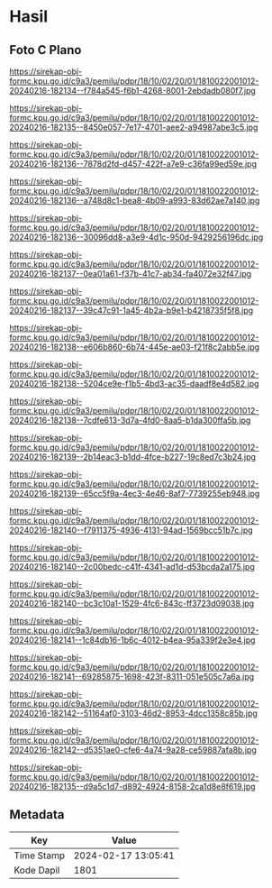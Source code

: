 # Hasil

## Foto C Plano

https://sirekap-obj-formc.kpu.go.id/c9a3/pemilu/pdpr/18/10/02/20/01/1810022001012-20240216-182134--f784a545-f6b1-4268-8001-2ebdadb080f7.jpg

https://sirekap-obj-formc.kpu.go.id/c9a3/pemilu/pdpr/18/10/02/20/01/1810022001012-20240216-182135--8450e057-7e17-4701-aee2-a94987abe3c5.jpg

https://sirekap-obj-formc.kpu.go.id/c9a3/pemilu/pdpr/18/10/02/20/01/1810022001012-20240216-182136--7878d2fd-d457-422f-a7e9-c36fa99ed59e.jpg

https://sirekap-obj-formc.kpu.go.id/c9a3/pemilu/pdpr/18/10/02/20/01/1810022001012-20240216-182136--a748d8c1-bea8-4b09-a993-83d62ae7a140.jpg

https://sirekap-obj-formc.kpu.go.id/c9a3/pemilu/pdpr/18/10/02/20/01/1810022001012-20240216-182136--30096dd8-a3e9-4d1c-950d-9429256196dc.jpg

https://sirekap-obj-formc.kpu.go.id/c9a3/pemilu/pdpr/18/10/02/20/01/1810022001012-20240216-182137--0ea01a61-f37b-41c7-ab34-fa4072e32f47.jpg

https://sirekap-obj-formc.kpu.go.id/c9a3/pemilu/pdpr/18/10/02/20/01/1810022001012-20240216-182137--39c47c91-1a45-4b2a-b9e1-b4218735f5f8.jpg

https://sirekap-obj-formc.kpu.go.id/c9a3/pemilu/pdpr/18/10/02/20/01/1810022001012-20240216-182138--e606b860-6b74-445e-ae03-f21f8c2abb5e.jpg

https://sirekap-obj-formc.kpu.go.id/c9a3/pemilu/pdpr/18/10/02/20/01/1810022001012-20240216-182138--5204ce9e-f1b5-4bd3-ac35-daadf8e4d582.jpg

https://sirekap-obj-formc.kpu.go.id/c9a3/pemilu/pdpr/18/10/02/20/01/1810022001012-20240216-182138--7cdfe613-3d7a-4fd0-8aa5-b1da300ffa5b.jpg

https://sirekap-obj-formc.kpu.go.id/c9a3/pemilu/pdpr/18/10/02/20/01/1810022001012-20240216-182139--2b14eac3-b1dd-4fce-b227-19c8ed7c3b24.jpg

https://sirekap-obj-formc.kpu.go.id/c9a3/pemilu/pdpr/18/10/02/20/01/1810022001012-20240216-182139--65cc5f9a-4ec3-4e46-8af7-7739255eb948.jpg

https://sirekap-obj-formc.kpu.go.id/c9a3/pemilu/pdpr/18/10/02/20/01/1810022001012-20240216-182140--f7911375-4936-4131-94ad-1569bcc51b7c.jpg

https://sirekap-obj-formc.kpu.go.id/c9a3/pemilu/pdpr/18/10/02/20/01/1810022001012-20240216-182140--2c00bedc-c41f-4341-ad1d-d53bcda2a175.jpg

https://sirekap-obj-formc.kpu.go.id/c9a3/pemilu/pdpr/18/10/02/20/01/1810022001012-20240216-182140--bc3c10a1-1529-4fc6-843c-ff3723d09038.jpg

https://sirekap-obj-formc.kpu.go.id/c9a3/pemilu/pdpr/18/10/02/20/01/1810022001012-20240216-182141--1c84db16-1b6c-4012-b4ea-95a339f2e3e4.jpg

https://sirekap-obj-formc.kpu.go.id/c9a3/pemilu/pdpr/18/10/02/20/01/1810022001012-20240216-182141--69285875-1698-423f-8311-051e505c7a6a.jpg

https://sirekap-obj-formc.kpu.go.id/c9a3/pemilu/pdpr/18/10/02/20/01/1810022001012-20240216-182142--51164af0-3103-46d2-8953-4dcc1358c85b.jpg

https://sirekap-obj-formc.kpu.go.id/c9a3/pemilu/pdpr/18/10/02/20/01/1810022001012-20240216-182142--d5351ae0-cfe6-4a74-9a28-ce59887afa8b.jpg

https://sirekap-obj-formc.kpu.go.id/c9a3/pemilu/pdpr/18/10/02/20/01/1810022001012-20240216-182135--d9a5c1d7-d892-4924-8158-2ca1d8e8f619.jpg


## Metadata

| Key        | Value               |
| ---------- | ------------------- |
| Time Stamp | 2024-02-17 13:05:41 |
| Kode Dapil | 1801                |



